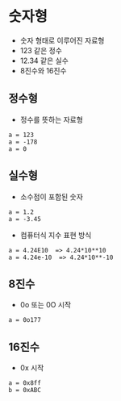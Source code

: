 # 숫자형
- 숫자 형태로 이루어진 자료형
- 123 같은 정수
- 12.34 같은 실수
- 8진수와 16진수


## 정수형
- 정수를 뜻하는 자료형
```
a = 123
a = -178
a = 0
```

## 실수형
- 소수점이 포함된 숫자
```
a = 1.2
a = -3.45
```
- 컴퓨터식 지수 표현 방식
```
a = 4.24E10  => 4.24*10**10
a = 4.24e-10  => 4.24*10**-10
```

## 8진수
- 0o 또는 0O 시작
```
a = 0o177
```

## 16진수
- 0x 시작
```
a = 0x8ff
b = 0xABC
```